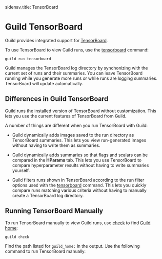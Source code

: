 sidenav_title: TensorBoard

<!-- TODO

Sections for:

- Using TB to compare images - esp plots. Include some examples.

-->

# Guild TensorBoard

Guild provides integrated support for [TensorBoard](ref:tensorboard).

To use TensorBoard to view Guild runs, use the
[tensorboard](cmd:tensorboard) command:

``` command
guild run tensorboard
```

Guild manages the TensorBoard log directory by synchonizing with the
current set of runs and their summaries. You can leave TensorBoard
running while you generate more runs or while runs are logging
summaries. TensorBoard will update automatically.

## Differences in Guild TensorBoard

Guild runs the installed version of TensorBoard without
customization. This lets you use the current features of TensorBoard
from Guild.

A number of things are different when you run TensorBoard with Guild:

- Guild dynamically adds images saved to the run directory as
  TensorBoard summaries. This lets you view run-generated images
  without having to write them as summaries.

- Guild dynamically adds summaries so that flags and scalars can be
  compared in the **HParams** tab. This lets you use TensorBoard to
  compare hyperparameter results without having to write summaries
  yourself.

- Guild filters runs shown in TensorBoard according to the run filter
  options used with the [tensorboard](cmd:tensorboard) command. This
  lets you quickly compare runs matching various criteria without
  having to manually create a TensorBoard log directory.

## Running TensorBoard Manually

To run TensorBoard manually to view Guild runs, use [check](cmd:check)
to find [Guild home](term:guild-home):

``` command
guild check
```

Find the path listed for ``guild_home:`` in the output. Use the
following command to run TensorBoard manually:
